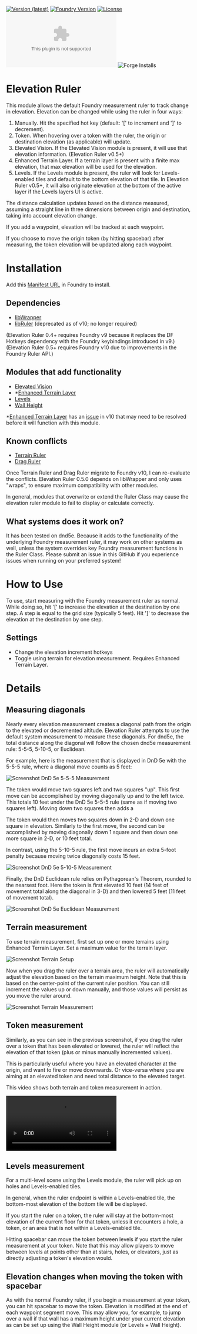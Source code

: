 [![Version (latest)](https://img.shields.io/github/v/release/caewok/fvtt-elevation-ruler)](https://github.com/caewok/fvtt-elevation-ruler/releases/latest)
[![Foundry Version](https://img.shields.io/badge/dynamic/json.svg?url=https://github.com/caewok/fvtt-manhattan-ruler/releases/latest/download/module.json&label=Foundry%20Version&query=$.compatibility.minimum&colorB=blueviolet)](https://github.com/caewok/fvtt-elevation-ruler/releases/latest)
[![License](https://img.shields.io/github/license/caewok/fvtt-elevation-ruler)](LICENSE)
![Latest Release Download Count](https://img.shields.io/github/downloads/caewok/fvtt-elevation-ruler/latest/module.zip)
![Forge Installs](https://img.shields.io/badge/dynamic/json?label=Forge%20Installs&query=package.installs&suffix=%25&url=https%3A%2F%2Fforge-vtt.com%2Fapi%2Fbazaar%2Fpackage%2Felevationruler&colorB=4aa94a)

# Elevation Ruler

This module allows the default Foundry measurement ruler to track change in elevation. Elevation can be changed while using the ruler in four ways:
1. Manually. Hit the specified hot key (default: '[' to increment and ']' to decrement).
2. Token. When hovering over a token with the ruler, the origin or destination elevation (as applicable) will update.
3. Elevated Vision. If the Elevated Vision module is present, it will use that elevation information. (Elevation Ruler v0.5+)
4. Enhanced Terrain Layer. If a terrain layer is present with a finite max elevation, that max elevation will be used for the elevation.
5. Levels. If the Levels module is present, the ruler will look for Levels-enabled tiles  and default to the bottom elevation of that tile. In Elevation Ruler v0.5+, it will also originate elevation at the bottom of the active layer if the Levels layers UI is active.

The distance calculation updates based on the distance measured, assuming a straight line in three dimensions between origin and destination, taking into account elevation change.

If you add a waypoint, elevation will be tracked at each waypoint.

If you choose to move the origin token (by hitting spacebar) after measuring, the token elevation will be updated along each waypoint.

# Installation
Add this [Manifest URL](https://github.com/caewok/fvtt-elevation-ruler/releases/latest/download/module.json) in Foundry to install.

## Dependencies
- [libWrapper](https://github.com/ruipin/fvtt-lib-wrapper)
- [libRuler](https://github.com/caewok/fvtt-lib-ruler) (deprecated as of v10; no longer required)

(Elevation Ruler 0.4+ requires Foundry v9 because it replaces the DF Hotkeys dependency with the Foundry keybindings introduced in v9.)
(Elevation Ruler 0.5+ requires Foundry v10 due to improvements in the Foundry Ruler API.)

## Modules that add functionality
- [Elevated Vision](https://github.com/caewok/fvtt-elevated-vision)
- *[Enhanced Terrain Layer](https://github.com/ironmonk88/enhanced-terrain-layer)
- [Levels](https://github.com/theripper93/Levels)
- [Wall Height](https://github.com/erithtotl/FVTT-Wall-Height)

*[Enhanced Terrain Layer](https://github.com/ironmonk88/enhanced-terrain-layer) has an [issue](https://github.com/ironmonk88/enhanced-terrain-layer/issues/98) in v10 that may need to be resolved before it will function with this module.

## Known conflicts
- [Terrain Ruler](https://github.com/manuelVo/foundryvtt-terrain-ruler)
- [Drag Ruler](https://github.com/manuelVo/foundryvtt-drag-ruler)

Once Terrain Ruler and Drag Ruler migrate to Foundry v10, I can re-evaluate the conflicts. Elevation Ruler 0.5.0 depends on libWrapper and only uses "wraps", to ensure maximum compatibility with other modules.

In general, modules that overwrite or extend the Ruler Class may cause the elevation ruler module to fail to display or calculate correctly.

## What systems does it work on?

It has been tested on dnd5e. Because it adds to the functionality of the underlying Foundry measurement ruler, it may work on other systems as well, unless the system overrides key Foundry measurement functions in the Ruler Class. Please submit an issue in this GitHub if you experience issues when running on your preferred system!

# How to Use

To use, start measuring with the Foundry measurement ruler as normal. While doing so, hit '[' to increase the elevation at the destination by one step. A step is equal to the grid size (typically 5 feet). Hit ']' to decrease the elevation at the destination by one step.

## Settings
- Change the elevation increment hotkeys
- Toggle using terrain for elevation measurement. Requires Enhanced Terrain Layer.

# Details

## Measuring diagonals
Nearly every elevation measurement creates a diagonal path from the origin to the elevated or decremented altitude. Elevation Ruler attempts to use the default system measurement to measure these diagonals. For dnd5e, the total distance along the diagonal will follow the chosen dnd5e measurement rule: 5-5-5, 5-10-5, or Euclidean.

For example, here is the measurement that is displayed in DnD 5e with the 5-5-5 rule, where a diagonal move counts as 5 feet:

![Screenshot DnD 5e 5-5-5 Measurement](https://raw.githubusercontent.com/caewok/fvtt-elevation-ruler/feature/media/media/measurement_dnd_5-5-5.jpg)

The token would move two squares left and two squares "up".  This first move can be accomplished by moving diagonally up and to the left twice. This totals 10 feet under the DnD 5e 5-5-5 rule (same as if moving two squares left). Moving down two squares then adds a

The token would then moves two squares down in 2-D and down one square in elevation. Similarly to the first move, the second can be accomplished by moving diagonally down 1 square and then down one more square in 2-D, or 10 feet total.

In contrast, using the 5-10-5 rule, the first move incurs an extra 5-foot penalty because moving twice diagonally costs 15 feet.

![Screenshot DnD 5e 5-10-5 Measurement](https://github.com/caewok/fvtt-elevation-ruler/raw/feature/media/media/measurement_dnd_5-10-5.jpg)

Finally, the DnD Euclidean rule relies on Pythagorean's Theorem, rounded to the nearsest foot. Here the token is first elevated 10 feet (14 feet of movement total along the diagonal in 3-D) and then lowered 5 feet (11 feet of movement total).

![Screenshot DnD 5e Euclidean Measurement](https://raw.githubusercontent.com/caewok/fvtt-elevation-ruler/feature/media/media/measurement_dnd_euclidean.jpg)

## Terrain measurement

To use terrain measurement, first set up one or more terrains using Enhanced Terrain Layer. Set a maximum value for the terrain layer.

![Screenshot Terrain Setup](https://raw.githubusercontent.com/caewok/fvtt-elevation-ruler/feature/media/media/terrain-setup.jpg)

Now when you drag the ruler over a terrain area, the ruler will automatically adjust the elevation based on the terrain maximum height. Note that this is based on the center-point of the current ruler position. You can still increment the values up or down manually, and those values will persist as you move the ruler around.

![Screenshot Terrain Measurement](https://raw.githubusercontent.com/caewok/fvtt-elevation-ruler/feature/media/media/terrain-measure.jpg)

## Token measurement

Similarly, as you can see in the previous screenshot, if you drag the ruler over a token that has been elevated or lowered, the ruler will reflect the elevation of that token (plus or minus manually incremented values).

This is particularly useful where you have an elevated character at the origin, and want to fire or move downwards. Or vice-versa where you are aiming at an elevated token and need total distance to the elevated target.

This video shows both terrain and token measurement in action.

![Video Terrain Measurement](https://github.com/caewok/fvtt-elevation-ruler/raw/feature/media/media/terrain-measure.mov)

## Levels measurement

For a multi-level scene using the Levels module, the ruler will pick up on holes and Levels-enabled tiles.

In general, when the ruler endpoint is within a Levels-enabled tile, the bottom-most elevation of the bottom tile will be displayed.

If you start the ruler on a token, the ruler will stay at the bottom-most elevation of the current floor for that token, unless it encounters a hole, a token, or an area that is not within a Levels-enabled tile.

Hitting spacebar can move the token between levels if you start the ruler measurement at your token. Note that this may allow players to move between levels at points other than at stairs, holes, or elevators, just as directly adjusting a token's elevation would.

## Elevation changes when moving the token with spacebar

As with the normal Foundry ruler, if you begin a measurement at your token, you can hit spacebar to move the token. Elevation is modified at the end of each waypoint segment move. This may allow you, for example, to jump over a wall if that wall has a maximum height under your current elevation as can be set up using the Wall Height module (or Levels + Wall Height).





